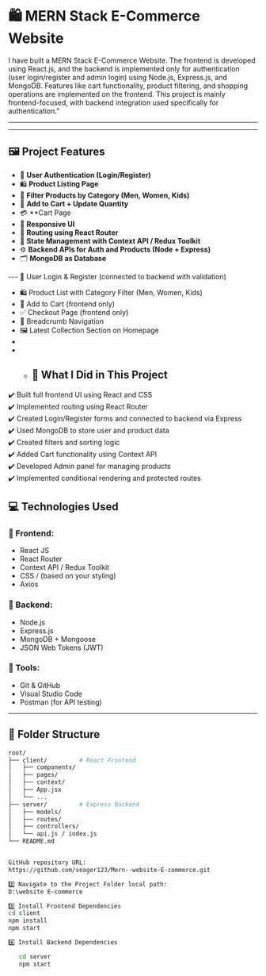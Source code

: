 # 🛍️ MERN Stack E-Commerce Website

I have built a MERN Stack E-Commerce Website. The frontend is developed using React.js, and the backend is implemented only for authentication (user login/register and admin login) using Node.js, Express.js, and MongoDB. Features like cart functionality, product filtering, and shopping operations are implemented on the frontend. This project is mainly frontend-focused, with backend integration used specifically for authentication."

---


---

## 🖼️ Project Features

- 🔐 **User Authentication (Login/Register)**
- 🛍️ **Product Listing Page**
- 🧾 **Filter Products by Category (Men, Women, Kids)**
- 🛒 **Add to Cart + Update Quantity**
- 💳 **Cart Page
- 📱 **Responsive UI**
- 🔁 **Routing using React Router**
- 🧠 **State Management with Context API / Redux Toolkit**
- ⚙️ **Backend APIs for Auth and Products (Node + Express)**
- 🗂️ **MongoDB as Database**

--- 🔐 User Login & Register (connected to backend with validation)
- 🛍️ Product List with Category Filter (Men, Women, Kids)
- 🛒 Add to Cart (frontend only)
- ✅ Checkout Page (frontend only)
- 🔎 Breadcrumb Navigation
- 🖼️ Latest Collection Section on Homepage
-
- - ## 🧠 What I Did in This Project

✔️ Built full frontend UI using React and CSS  
✔️ Implemented routing using React Router  
✔️ Created Login/Register forms and connected to backend via Express  
✔️ Used MongoDB to store user and product data  
✔️ Created filters and sorting logic  
✔️ Added Cart functionality using Context API  
✔️ Developed Admin panel for managing products  
✔️ Implemented conditional rendering and protected routes



## 💻 Technologies Used

### 🔹 Frontend:
- React JS
- React Router
- Context API / Redux Toolkit
- CSS / (based on your styling)
- Axios

### 🔹 Backend:
- Node.js
- Express.js
- MongoDB + Mongoose
- JSON Web Tokens (JWT)

### 🔹 Tools:
- Git & GitHub
- Visual Studio Code
- Postman (for API testing)

---

## 📁 Folder Structure

```bash
root/
├── client/         # React Frontend
│   ├── components/
│   ├── pages/
│   ├── context/
│   ├── App.jsx
│   └── ...
├── server/         # Express Backend
│   ├── models/
│   ├── routes/
│   ├── controllers/
│   └── api.js / index.js
└── README.md


GitHub repository URL:
https://github.com/seager123/Mern--website-E-commerce.git

2️⃣ Navigate to the Project Folder local path:
D:\website E-commerce

3️⃣ Install Frontend Dependencies
cd client
npm install
npm start

4️⃣ Install Backend Dependencies

   cd server
   npm start



